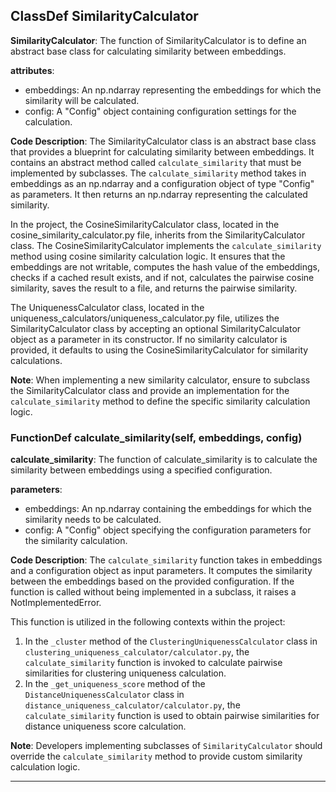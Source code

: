 ## ClassDef SimilarityCalculator
**SimilarityCalculator**: The function of SimilarityCalculator is to define an abstract base class for calculating similarity between embeddings.

**attributes**:
- embeddings: An np.ndarray representing the embeddings for which the similarity will be calculated.
- config: A "Config" object containing configuration settings for the calculation.

**Code Description**: 
The SimilarityCalculator class is an abstract base class that provides a blueprint for calculating similarity between embeddings. It contains an abstract method called `calculate_similarity` that must be implemented by subclasses. The `calculate_similarity` method takes in embeddings as an np.ndarray and a configuration object of type "Config" as parameters. It then returns an np.ndarray representing the calculated similarity.

In the project, the CosineSimilarityCalculator class, located in the cosine_similarity_calculator.py file, inherits from the SimilarityCalculator class. The CosineSimilarityCalculator implements the `calculate_similarity` method using cosine similarity calculation logic. It ensures that the embeddings are not writable, computes the hash value of the embeddings, checks if a cached result exists, and if not, calculates the pairwise cosine similarity, saves the result to a file, and returns the pairwise similarity.

The UniquenessCalculator class, located in the uniqueness_calculators/uniqueness_calculator.py file, utilizes the SimilarityCalculator class by accepting an optional SimilarityCalculator object as a parameter in its constructor. If no similarity calculator is provided, it defaults to using the CosineSimilarityCalculator for similarity calculations.

**Note**: When implementing a new similarity calculator, ensure to subclass the SimilarityCalculator class and provide an implementation for the `calculate_similarity` method to define the specific similarity calculation logic.
### FunctionDef calculate_similarity(self, embeddings, config)
**calculate_similarity**: The function of calculate_similarity is to calculate the similarity between embeddings using a specified configuration.

**parameters**:
- embeddings: An np.ndarray containing the embeddings for which the similarity needs to be calculated.
- config: A "Config" object specifying the configuration parameters for the similarity calculation.

**Code Description**: 
The `calculate_similarity` function takes in embeddings and a configuration object as input parameters. It computes the similarity between the embeddings based on the provided configuration. If the function is called without being implemented in a subclass, it raises a NotImplementedError.

This function is utilized in the following contexts within the project:
1. In the `_cluster` method of the `ClusteringUniquenessCalculator` class in `clustering_uniqueness_calculator/calculator.py`, the `calculate_similarity` function is invoked to calculate pairwise similarities for clustering uniqueness calculation.
2. In the `_get_uniqueness_score` method of the `DistanceUniquenessCalculator` class in `distance_uniqueness_calculator/calculator.py`, the `calculate_similarity` function is used to obtain pairwise similarities for distance uniqueness score calculation.

**Note**: 
Developers implementing subclasses of `SimilarityCalculator` should override the `calculate_similarity` method to provide custom similarity calculation logic.
***
